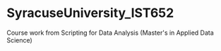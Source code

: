# SyracuseUniversity_IST652
Course work from Scripting for Data Analysis (Master's in Applied Data Science)
